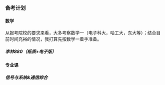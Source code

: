 ### 备考计划

#### 数学

从报考院校的要求来看，大多考察数学一（电子科大，哈工大，东大等）；结合目前时间充裕的情况，我打算先按数学一着手准备。

##### 李林880（纸质+电子版）

#### 专业课

##### 信号与系统&通信综合

